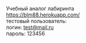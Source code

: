 Учебный аналог лабиринта <br/>
https://blm88.herokuapp.com/ <br/>
тестовый пользователь: <br/>
логин: test@mail.ru <br/>
пароль: 123456 
